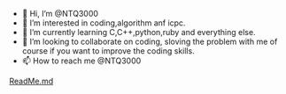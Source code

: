 - 👋 Hi, I’m @NTQ3000
- 👀 I’m interested in coding,algorithm anf icpc.
- 🌱 I’m currently learning C,C++,python,ruby and everything else.
- 💞️ I’m looking to collaborate on coding, sloving the problem with me of course if you want to improve the coding skills.
- 📫 How to reach me @NTQ3000

<!---
NTQ3000/NTQ3000 is a ✨ special ✨ repository because its `README.md` (this file) appears on your GitHub profile.
You can click the Preview link to take a look at your changes.
--->
[ReadMe.md](https://github.com/user-attachments/files/17462586/ReadMe.md)
